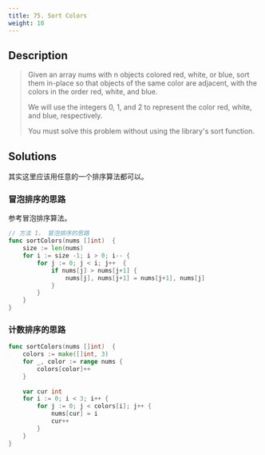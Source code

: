 ```yaml
---
title: 75. Sort Colors
weight: 10
---
```


## Description
> Given an array nums with n objects colored red, white, or blue, sort them in-place so that objects of the same color are adjacent, with the colors in the order red, white, and blue.
> 
> We will use the integers 0, 1, and 2 to represent the color red, white, and blue, respectively.
> 
> You must solve this problem without using the library's sort function.


## Solutions

其实这里应该用任意的一个排序算法都可以。
### 冒泡排序的思路
参考冒泡排序算法。
```go
// 方法 1， 冒泡排序的思路
func sortColors(nums []int)  {
    size := len(nums)
    for i := size -1; i > 0; i-- {
        for j := 0; j < i; j++  {
            if nums[j] > nums[j+1] {
                nums[j], nums[j+1] = nums[j+1], nums[j]
            }
        }
    }
}
```

### 计数排序的思路

```go
func sortColors(nums []int)  {
    colors := make([]int, 3)
    for _, color := range nums {
        colors[color]++
    }
    
    var cur int
    for i := 0; i < 3; i++ {
        for j := 0; j < colors[i]; j++ {
            nums[cur] = i
            cur++
        }
    }
}
```
